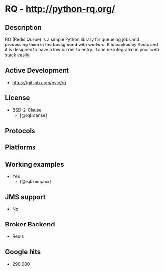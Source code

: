 # RQ - http://python-rq.org/

## Description
RQ (Redis Queue) is a simple Python library for queueing jobs and processing them in the background with workers. It is backed by Redis and it is designed to have a low barrier to entry. It can be integrated in your web stack easily.


## Active Development
- https://github.com/nvie/rq


## License
- BSD-2-Clause
    - [@rqLicense]


## Protocols


## Platforms


## Working examples
- Yes
    - [@rqExamples]


## JMS support
- No


## Broker Backend
- Redis


## Google hits
- 290.000
